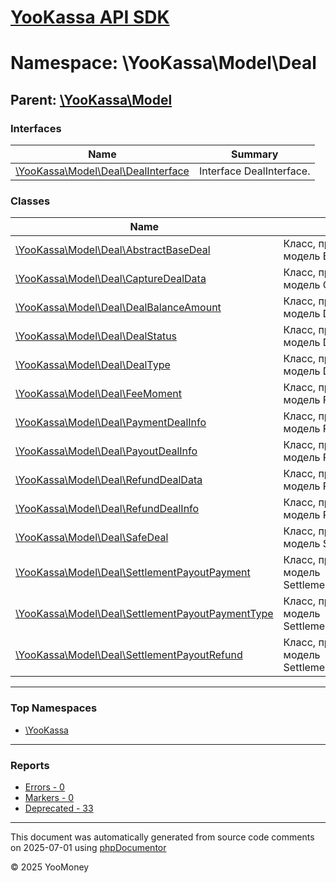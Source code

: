 # [YooKassa API SDK](../home.md)

# Namespace: \YooKassa\Model\Deal

## Parent: [\YooKassa\Model](../namespaces/yookassa-model.md)

### Interfaces

| Name | Summary |
| ---- | ------- |
| [\YooKassa\Model\Deal\DealInterface](../classes/YooKassa-Model-Deal-DealInterface.md) | Interface DealInterface. |

### Classes

| Name | Summary |
| ---- | ------- |
| [\YooKassa\Model\Deal\AbstractBaseDeal](../classes/YooKassa-Model-Deal-AbstractBaseDeal.md) | Класс, представляющий модель BaseDeal. |
| [\YooKassa\Model\Deal\CaptureDealData](../classes/YooKassa-Model-Deal-CaptureDealData.md) | Класс, представляющий модель CaptureDealData. |
| [\YooKassa\Model\Deal\DealBalanceAmount](../classes/YooKassa-Model-Deal-DealBalanceAmount.md) | Класс, представляющий модель DealBalanceAmount. |
| [\YooKassa\Model\Deal\DealStatus](../classes/YooKassa-Model-Deal-DealStatus.md) | Класс, представляющий модель DealStatus. |
| [\YooKassa\Model\Deal\DealType](../classes/YooKassa-Model-Deal-DealType.md) | Класс, представляющий модель DealType. |
| [\YooKassa\Model\Deal\FeeMoment](../classes/YooKassa-Model-Deal-FeeMoment.md) | Класс, представляющий модель FeeMoment. |
| [\YooKassa\Model\Deal\PaymentDealInfo](../classes/YooKassa-Model-Deal-PaymentDealInfo.md) | Класс, представляющий модель PaymentDealInfo. |
| [\YooKassa\Model\Deal\PayoutDealInfo](../classes/YooKassa-Model-Deal-PayoutDealInfo.md) | Класс, представляющий модель PayoutDealInfo. |
| [\YooKassa\Model\Deal\RefundDealData](../classes/YooKassa-Model-Deal-RefundDealData.md) | Класс, представляющий модель RefundDealData. |
| [\YooKassa\Model\Deal\RefundDealInfo](../classes/YooKassa-Model-Deal-RefundDealInfo.md) | Класс, представляющий модель RefundDealInfo. |
| [\YooKassa\Model\Deal\SafeDeal](../classes/YooKassa-Model-Deal-SafeDeal.md) | Класс, представляющий модель SafeDeal. |
| [\YooKassa\Model\Deal\SettlementPayoutPayment](../classes/YooKassa-Model-Deal-SettlementPayoutPayment.md) | Класс, представляющий модель SettlementPayoutPayment. |
| [\YooKassa\Model\Deal\SettlementPayoutPaymentType](../classes/YooKassa-Model-Deal-SettlementPayoutPaymentType.md) | Класс, представляющий модель SettlementPayoutPaymentType. |
| [\YooKassa\Model\Deal\SettlementPayoutRefund](../classes/YooKassa-Model-Deal-SettlementPayoutRefund.md) | Класс, представляющий модель SettlementPayoutRefund. |

---

### Top Namespaces

* [\YooKassa](../namespaces/yookassa.md)

---

### Reports
* [Errors - 0](../reports/errors.md)
* [Markers - 0](../reports/markers.md)
* [Deprecated - 33](../reports/deprecated.md)

---

This document was automatically generated from source code comments on 2025-07-01 using [phpDocumentor](http://www.phpdoc.org/)

&copy; 2025 YooMoney